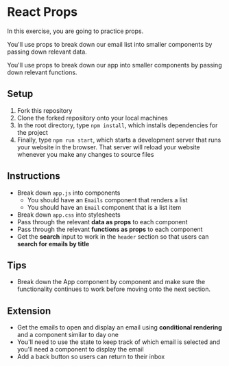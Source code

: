 # React Props

In this exercise, you are going to practice props.

You'll use props to break down our email list into smaller components by passing down relevant data.

You'll use props to break down our app into smaller components by passing down relevant functions.

## Setup

1. Fork this repository
2. Clone the forked repository onto your local machines
3. In the root directory, type `npm install`, which installs dependencies for the project
4. Finally, type `npm run start`, which starts a development server that runs your website in the browser. That server will reload your website whenever you make any changes to source files

## Instructions

- Break down `app.js` into components
    - You should have an `Emails` component that renders a list
    - You should have an `Email` component that is a list item
- Break down `app.css` into stylesheets
- Pass through the relevant **data as props** to each component
- Pass through the relevant **functions as props** to each component
- Get the **search** input to work in the `header` section so that users can **search for emails by title**

## Tips

- Break down the App component by component and make sure the functionality continues to work before moving onto the next section.

## Extension

- Get the emails to open and display an email using **conditional rendering** and a component similar to day one
- You'll need to use the state to keep track of which email is selected and you'll need a component to display the email
- Add a back button so users can return to their inbox
